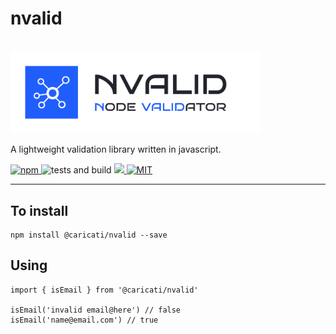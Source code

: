 # nvalid

<br />
<img src="./.github/logo.svg" alt="Caricati.io - Design System" width="400">

A lightweight validation library written in javascript.

<p>
  <a href="https://www.npmjs.com/package/@caricati/nvalid">
    <img src="https://img.shields.io/badge/package-npm-FA9703" alt="npm">
  </a>
  <img src="https://github.com/caricati-io/nvalid/actions/workflows/main.yml/badge.svg" alt="tests and build">
  <a href="https://codecov.io/gh/caricati-io/nvalid" > 
 <img src="https://codecov.io/gh/caricati-io/nvalid/branch/main/graph/badge.svg?token=9WTD73ZWKZ"/> 
 </a>
  <a href="./LICENSE">
    <img src="https://img.shields.io/badge/license-MIT-292F3A" alt="MIT">
  </a>
</p>
<hr />

## To install
```
npm install @caricati/nvalid --save
```

## Using
```
import { isEmail } from '@caricati/nvalid'

isEmail('invalid email@here') // false
isEmail('name@email.com') // true
```
